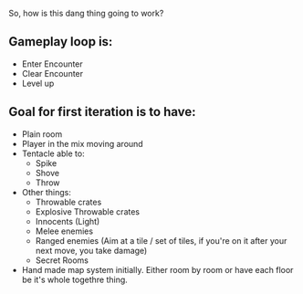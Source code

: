 So, how is this dang thing going to work?

## Gameplay loop is:
- Enter Encounter
- Clear Encounter
- Level up

## Goal for first iteration is to have:
- Plain room
- Player in the mix moving around
- Tentacle able to: 
	- Spike
	- Shove
	- Throw
- Other things:
	- Throwable crates
	- Explosive Throwable crates
	- Innocents (Light)
	- Melee enemies
	- Ranged enemies (Aim at a tile / set of tiles, if you're on it after your next move, you take damage)
	- Secret Rooms
- Hand made map system initially. Either room by room or have each floor be it's whole togethre thing.

